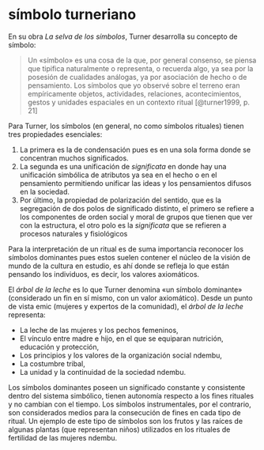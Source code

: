 # símbolo turneriano

En su obra *La selva de los símbolos*, Turner desarrolla su concepto de símbolo:

 >
 > Un «símbolo» es una cosa de la que, por general consenso, se piensa que  tipifica naturalmente o representa, o recuerda algo, ya sea por la  posesión de cualidades análogas, ya por asociación de hecho o de  pensamiento. Los símbolos que yo observé sobre el terreno eran  empíricamente objetos, actividades, relaciones, acontecimientos, gestos y unidades espaciales en un contexto ritual [@turner1999, p. 21]

Para Turner, los símbolos (en general, no como símbolos rituales) tienen tres propiedades esenciales:

1. La primera es la de condensación pues es en una sola forma donde se concentran muchos significados.
1. La segunda es una unificación de *significata* en donde hay  una unificación simbólica de atributos ya sea en el hecho o en el  pensamiento permitiendo unificar las ideas y los pensamientos difusos en la sociedad.
1. Por último, la propiedad de polarización del sentido, que  es la segregación de dos polos de significado distinto, el primero se  refiere a los componentes de orden social y moral de grupos que tienen  que ver con la estructura, el otro polo es la *significata* que se  refieren a procesos naturales y fisiológicos

Para la interpretación de un ritual es de suma importancia reconocer  los símbolos dominantes pues estos suelen contener el núcleo de la  visión de mundo de la cultura en estudio, es ahí donde se refleja lo que están pensando los individuos, es decir, los valores axiomáticos.

El *árbol de la leche* es lo que Turner denomina «un símbolo  dominante» (considerado un fin en sí mismo, con un valor axiomático).  Desde un punto de vista emic (mujeres y expertos de la comunidad), el  *árbol de la leche* representa:

* La leche de las mujeres y los pechos femeninos,
* El vínculo entre madre e hijo, en el que se equiparan nutrición, educación y protección,
* Los principios y los valores de la organización social ndembu,
* La costumbre tribal,
* La unidad y la continuidad de la sociedad ndembu.

Los símbolos dominantes poseen un significado constante y consistente dentro del sistema simbólico, tienen autonomía respecto a los fines  rituales y no cambian con el tiempo. Los símbolos instrumentales, por el contrario, son considerados  medios para la consecución de fines en cada tipo de ritual. Un ejemplo  de este tipo de símbolos son los frutos y las raíces de algunas plantas  (que representan niños) utilizados en los rituales de fertilidad de las  mujeres ndembu.
